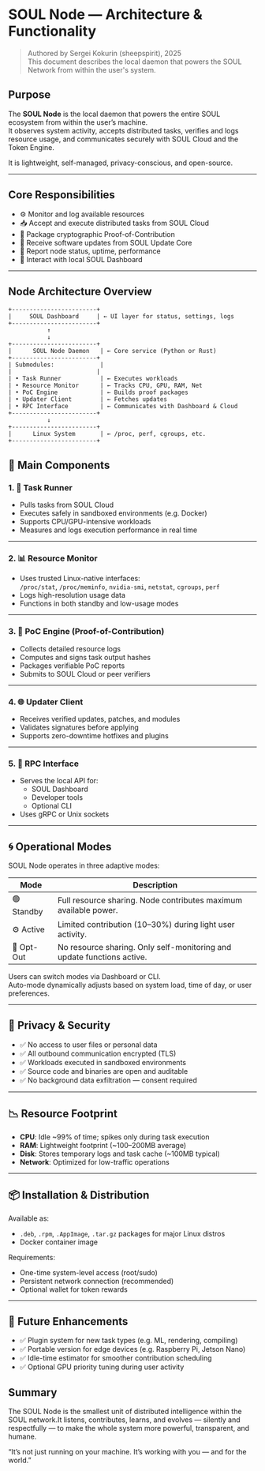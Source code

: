 # SOUL Node — Architecture & Functionality

> Authored by Sergei Kokurin (sheepspirit), 2025  
> This document describes the local daemon that powers the SOUL Network from within the user's system.

## Purpose

The **SOUL Node** is the local daemon that powers the entire SOUL ecosystem from within the user’s machine.  
It observes system activity, accepts distributed tasks, verifies and logs resource usage, and communicates securely with SOUL Cloud and the Token Engine.

It is lightweight, self-managed, privacy-conscious, and open-source.

---

## Core Responsibilities

- ⚙️ Monitor and log available resources
- 📥 Accept and execute distributed tasks from SOUL Cloud
- 🔏 Package cryptographic Proof-of-Contribution
- 🔄 Receive software updates from SOUL Update Core
- 🧠 Report node status, uptime, performance
- 💼 Interact with local SOUL Dashboard

---

## Node Architecture Overview

```plaintext
+------------------------+
|     SOUL Dashboard     | ← UI layer for status, settings, logs
+------------------------+
           ↑
           ↓
+------------------------+
|      SOUL Node Daemon   | ← Core service (Python or Rust)
+------------------------+
| Submodules:             |
|                        |
| • Task Runner           | ← Executes workloads
| • Resource Monitor      | ← Tracks CPU, GPU, RAM, Net
| • PoC Engine            | ← Builds proof packages
| • Updater Client        | ← Fetches updates
| • RPC Interface         | ← Communicates with Dashboard & Cloud
+------------------------+
           ↓
+------------------------+
|      Linux System       | ← /proc, perf, cgroups, etc.
+------------------------+
```

## 🔧 Main Components

### 1. 🧪 Task Runner

- Pulls tasks from SOUL Cloud  
- Executes safely in sandboxed environments (e.g. Docker)  
- Supports CPU/GPU-intensive workloads  
- Measures and logs execution performance in real time  

---

### 2. 📊 Resource Monitor

- Uses trusted Linux-native interfaces:  
  `/proc/stat`, `/proc/meminfo`, `nvidia-smi`, `netstat`, `cgroups`, `perf`  
- Logs high-resolution usage data  
- Functions in both standby and low-usage modes  

---

### 3. 🔐 PoC Engine (Proof-of-Contribution)

- Collects detailed resource logs  
- Computes and signs task output hashes  
- Packages verifiable PoC reports  
- Submits to SOUL Cloud or peer verifiers  

---

### 4. 🌐 Updater Client

- Receives verified updates, patches, and modules  
- Validates signatures before applying  
- Supports zero-downtime hotfixes and plugins  

---

### 5. 📡 RPC Interface

- Serves the local API for:  
  - SOUL Dashboard  
  - Developer tools  
  - Optional CLI  
- Uses gRPC or Unix sockets

---

## 🌀 Operational Modes

SOUL Node operates in three adaptive modes:

| Mode      | Description                                                                 |
|-----------|-----------------------------------------------------------------------------|
| 🟢 Standby   | Full resource sharing. Node contributes maximum available power.            |
| ⚙️ Active    | Limited contribution (10–30%) during light user activity.                  |
| 🛑 Opt-Out   | No resource sharing. Only self-monitoring and update functions active.     |

Users can switch modes via Dashboard or CLI.  
Auto-mode dynamically adjusts based on system load, time of day, or user preferences.

---

## 🔐 Privacy & Security

- ✅ No access to user files or personal data  
- ✅ All outbound communication encrypted (TLS)  
- ✅ Workloads executed in sandboxed environments  
- ✅ Source code and binaries are open and auditable  
- ✅ No background data exfiltration — consent required

---

## 📉 Resource Footprint

- **CPU**: Idle ~99% of time; spikes only during task execution  
- **RAM**: Lightweight footprint (~100–200MB average)  
- **Disk**: Stores temporary logs and task cache (~100MB typical)  
- **Network**: Optimized for low-traffic operations

---

## 📦 Installation & Distribution

Available as:

- `.deb`, `.rpm`, `.AppImage`, `.tar.gz` packages for major Linux distros  
- Docker container image

Requirements:

- One-time system-level access (root/sudo)  
- Persistent network connection (recommended)  
- Optional wallet for token rewards

---

## 🔮 Future Enhancements

- ✅ Plugin system for new task types (e.g. ML, rendering, compiling)  
- ✅ Portable version for edge devices (e.g. Raspberry Pi, Jetson Nano)  
- ✅ Idle-time estimator for smoother contribution scheduling  
- ✅ Optional GPU priority tuning during user activity

## Summary

The SOUL Node is the smallest unit of distributed intelligence within the SOUL network.It listens, contributes, learns, and evolves — silently and respectfully — to make the whole system more powerful, transparent, and humane.

“It’s not just running on your machine. It’s working with you — and for the world.”
